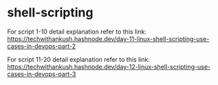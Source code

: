 # shell-scripting

For script 1-10 detail explanation refer to this link: https://techwithankush.hashnode.dev/day-11-linux-shell-scripting-use-cases-in-devops-part-2 

For script 11-20 detail explanation refer to this link: https://techwithankush.hashnode.dev/day-12-linux-shell-scripting-use-cases-in-devops-part-3
